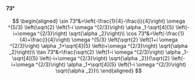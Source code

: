 #### 73°

$$
\begin{aligned}
\sin 73°&=\left(-\frac{1}{4}-\frac{i}{4}\right) \omega ^{5/3} \left(\sqrt{2} \left(1-i \omega ^{2/3}\right) \alpha _1-\sqrt[4]{5} \left(-i+\omega ^{2/3}\right)
\sqrt{\alpha _2}\right)\\
\cos 73°&=\left(-\frac{1}{4}+\frac{i}{4}\right) \omega ^{5/3} \left(\sqrt{2} \left(1+i \omega ^{2/3}\right) \alpha _1+\sqrt[4]{5} \left(i+\omega ^{2/3}\right)
\sqrt{\alpha _2}\right)\\
\tan 73°&=\frac{\sqrt{2} \left(1-i \omega ^{2/3}\right) \alpha _1-\sqrt[4]{5} \left(-i+\omega ^{2/3}\right) \sqrt{\alpha _2}}{\sqrt{2} \left(-i+\omega ^{2/3}\right)
\alpha _1+\sqrt[4]{5} \left(1-i \omega ^{2/3}\right) \sqrt{\alpha _2}}\\
\end{aligned}
$$


